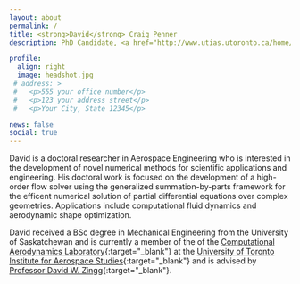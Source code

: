 ```yaml
---
layout: about
permalink: /
title: <strong>David</strong> Craig Penner
description: PhD Candidate, <a href="http://www.utias.utoronto.ca/home/">University of Toronto Institute for Aerospace Studies</a>.

profile:
  align: right
  image: headshot.jpg
 # address: >
 #   <p>555 your office number</p>
 #   <p>123 your address street</p>
 #   <p>Your City, State 12345</p>

news: false
social: true
---
```


David is a doctoral researcher in Aerospace Engineering who is interested in the development of novel numerical methods for scientific applications and engineering. His doctoral work is focused on the development of a high-order flow solver using the generalized summation-by-parts framework for the efficent numerical solution of partial differential equations over complex geometries. Applications include computational fluid dynamics and aerodynamic shape optimization.

David received a BSc degree in Mechanical Engineering from the University of Saskatchewan and is currently a member of the of the [Computational Aerodynamics Laboratory](http://www.utias.utoronto.ca/research/computational-aerodynamics/){:target="\_blank"} at the [University of Toronto Institute for Aerospace Studies](http://www.utias.utoronto.ca/home/){:target="\_blank"} and is advised by [Professor David W. Zingg](http://goldfinger.utias.utoronto.ca/~dwz/){:target="\_blank"}.